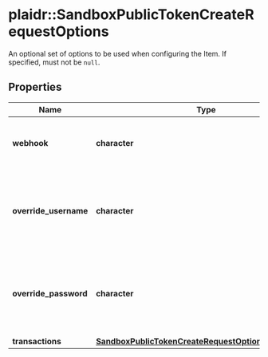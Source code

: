 # plaidr::SandboxPublicTokenCreateRequestOptions

An optional set of options to be used when configuring the Item. If specified, must not be `null`.

## Properties
Name | Type | Description | Notes
------------ | ------------- | ------------- | -------------
**webhook** | **character** | Specify a webhook to associate with the new Item. | [optional] 
**override_username** | **character** | Test username to use for the creation of the Sandbox Item. Default value is &#x60;user_good&#x60;. | [optional] [default to &#39;user_good&#39;]
**override_password** | **character** | Test password to use for the creation of the Sandbox Item. Default value is &#x60;pass_good&#x60;. | [optional] [default to &#39;pass_good&#39;]
**transactions** | [**SandboxPublicTokenCreateRequestOptionsTransactions**](SandboxPublicTokenCreateRequestOptionsTransactions.md) |  | [optional] 


